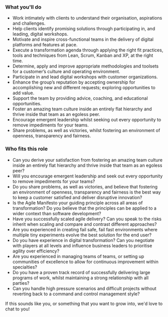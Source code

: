 ### What you'll do
* Work intimately with clients to understand their organisation, aspirations and challenges.
* Help clients identify promising solutions through participating in, and leading, digital workshops.
* Motivate and inspire cross-functional teams in the delivery of digital platforms and features at pace.
* Execute a transformation agenda through applying the right fit practices, tools and techniques from Lean, Scrum, Kanban and XP, at the right time.
* Determine, apply and improve appropriate methodologies and toolsets for a customer’s culture and operating environment.
* Participate in and lead digital workshops with customer organizations.
* Enhance the group’s reputation by accepting ownership for accomplishing new and different requests; exploring opportunities to add value.
* Support the team by providing advice, coaching, and educational opportunities.
* Foster an amazing team culture inside an entirely flat hierarchy and thrive inside that team as an egoless peer.
* Encourage emergent leadership whilst seeking out every opportunity to remove impediments for your teams.
* Share problems, as well as victories, whilst fostering an environment of openness, transparency and fairness.


### Who fits this role
* Can you derive your satisfaction from fostering an amazing team culture inside an entirely flat hierarchy and thrive inside that team as an egoless peer?
* Will you encourage emergent leadership and seek out every opportunity to remove impediments for your teams?
* Do you share problems, as well as victories, and believe that fostering an environment of openness, transparency and fairness is the best way to keep a customer satisfied and deliver disruptive innovation?
* Is the Agile Manifesto your guiding principle across all areas of transformation? Do you believe that the principles can be applied to a wider context than software development?
* Have you successfully scaled agile delivery? Can you speak to the risks inherit when scaling and compare and contrast different approaches?
* Are you experienced in creating fail safe, fail fast environments where multiple tiny experiments evolve the best solution for the end user?
* Do you have experience in digital transformation? Can you negotiate with players at all levels and influence business leaders to prioritise agility over efficiency?
* Are you experienced in managing teams of teams, or setting up communities of excellence to allow for continuous improvement within specialties?
* Do you have a proven track record of successfully delivering large programs of work, whilst maintaining a strong relationship with all parties?
* Can you handle high pressure scenarios and difficult projects without reverting back to a command and control management style?


If this sounds like you, or something that you want to grow into, we'd love to chat to you!
